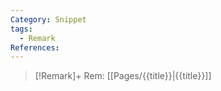 ```yaml
---
Category: Snippet
tags:
  - Remark
References:
---
```

> [!Remark]+ Rem: [[Pages/{{title}}|{{title}}]]